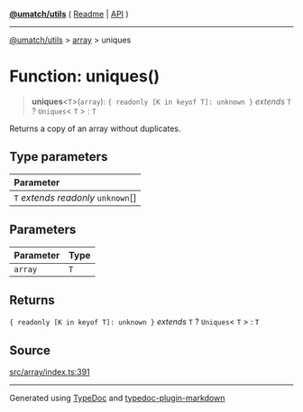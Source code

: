 [**@umatch/utils**](../../README.md) ( [Readme](../../README.md) \| [API](../../API.md) )

---

[@umatch/utils](../../API.md) > [array](../README.md) > uniques

# Function: uniques()

> **uniques**\<`T`\>(`array`): `{ readonly [K in keyof T]: unknown }` _extends_ `T` ? `Uniques`\< `T` \> : `T`

Returns a copy of an array without duplicates.

## Type parameters

| Parameter                            |
| :----------------------------------- |
| `T` _extends_ _readonly_ `unknown`[] |

## Parameters

| Parameter | Type |
| :-------- | :--- |
| `array`   | `T`  |

## Returns

`{ readonly [K in keyof T]: unknown }` _extends_ `T` ? `Uniques`\< `T` \> : `T`

## Source

[src/array/index.ts:391](https://github.com/umatch-oficial/utils/blob/1dcf13d/src/array/index.ts#L391)

---

Generated using [TypeDoc](https://typedoc.org/) and [typedoc-plugin-markdown](https://www.npmjs.com/package/typedoc-plugin-markdown)
